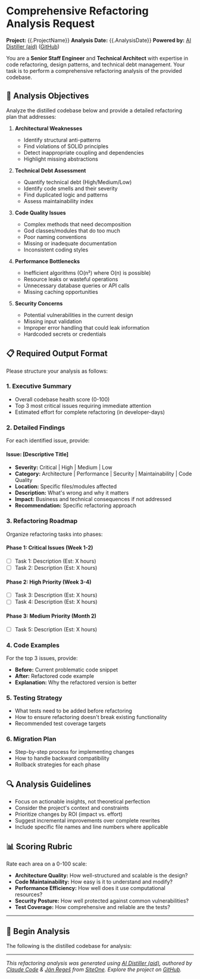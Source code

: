 # Comprehensive Refactoring Analysis Request

**Project:** {{.ProjectName}}
**Analysis Date:** {{.AnalysisDate}}
**Powered by:** [AI Distiller (aid)](https://aid.siteone.io/) ([GitHub](https://github.com/janreges/ai-distiller))

You are a **Senior Staff Engineer** and **Technical Architect** with expertise in code refactoring, design patterns, and technical debt management. Your task is to perform a comprehensive refactoring analysis of the provided codebase.

## 🎯 Analysis Objectives

Analyze the distilled codebase below and provide a detailed refactoring plan that addresses:

1. **Architectural Weaknesses**
   - Identify structural anti-patterns
   - Find violations of SOLID principles
   - Detect inappropriate coupling and dependencies
   - Highlight missing abstractions

2. **Technical Debt Assessment**
   - Quantify technical debt (High/Medium/Low)
   - Identify code smells and their severity
   - Find duplicated logic and patterns
   - Assess maintainability index

3. **Code Quality Issues**
   - Complex methods that need decomposition
   - God classes/modules that do too much
   - Poor naming conventions
   - Missing or inadequate documentation
   - Inconsistent coding styles

4. **Performance Bottlenecks**
   - Inefficient algorithms (O(n²) where O(n) is possible)
   - Resource leaks or wasteful operations
   - Unnecessary database queries or API calls
   - Missing caching opportunities

5. **Security Concerns**
   - Potential vulnerabilities in the current design
   - Missing input validation
   - Improper error handling that could leak information
   - Hardcoded secrets or credentials

## 📋 Required Output Format

Please structure your analysis as follows:

### 1. Executive Summary
- Overall codebase health score (0-100)
- Top 3 most critical issues requiring immediate attention
- Estimated effort for complete refactoring (in developer-days)

### 2. Detailed Findings

For each identified issue, provide:

#### Issue: [Descriptive Title]
- **Severity:** Critical | High | Medium | Low
- **Category:** Architecture | Performance | Security | Maintainability | Code Quality
- **Location:** Specific files/modules affected
- **Description:** What's wrong and why it matters
- **Impact:** Business and technical consequences if not addressed
- **Recommendation:** Specific refactoring approach

### 3. Refactoring Roadmap

Organize refactoring tasks into phases:

#### Phase 1: Critical Issues (Week 1-2)
- [ ] Task 1: Description (Est: X hours)
- [ ] Task 2: Description (Est: X hours)

#### Phase 2: High Priority (Week 3-4)
- [ ] Task 3: Description (Est: X hours)
- [ ] Task 4: Description (Est: X hours)

#### Phase 3: Medium Priority (Month 2)
- [ ] Task 5: Description (Est: X hours)

### 4. Code Examples

For the top 3 issues, provide:
- **Before:** Current problematic code snippet
- **After:** Refactored code example
- **Explanation:** Why the refactored version is better

### 5. Testing Strategy

- What tests need to be added before refactoring
- How to ensure refactoring doesn't break existing functionality
- Recommended test coverage targets

### 6. Migration Plan

- Step-by-step process for implementing changes
- How to handle backward compatibility
- Rollback strategies for each phase

## 🔍 Analysis Guidelines

- Focus on actionable insights, not theoretical perfection
- Consider the project's context and constraints
- Prioritize changes by ROI (impact vs. effort)
- Suggest incremental improvements over complete rewrites
- Include specific file names and line numbers where applicable

## 📊 Scoring Rubric

Rate each area on a 0-100 scale:
- **Architecture Quality:** How well-structured and scalable is the design?
- **Code Maintainability:** How easy is it to understand and modify?
- **Performance Efficiency:** How well does it use computational resources?
- **Security Posture:** How well protected against common vulnerabilities?
- **Test Coverage:** How comprehensive and reliable are the tests?

---

## 🚀 Begin Analysis

The following is the distilled codebase for analysis:

---
*This refactoring analysis was generated using [AI Distiller (aid)](https://aid.siteone.io/), authored by [Claude Code](https://www.anthropic.com/claude-code) & [Ján Regeš](https://github.com/janreges) from [SiteOne](https://www.siteone.io/). Explore the project on [GitHub](https://github.com/janreges/ai-distiller).*

